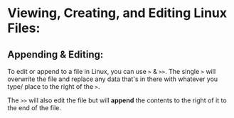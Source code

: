 # Viewing, Creating, and Editing Linux Files:

## Appending & Editing:
To edit or append to a file in Linux, you can use `>` & `>>`. The single `>` will overwrite the file and replace any data that's in there with whatever you type/ place to the right of the `>`.

The `>>` will also edit the file but will **append** the contents to the right of it to the end of the file.